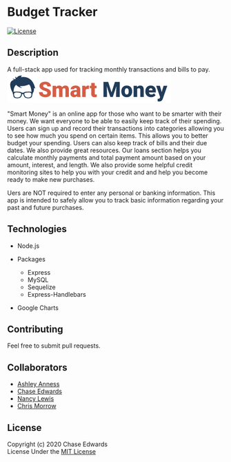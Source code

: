 # Budget Tracker
[![License](https://img.shields.io/badge/license-The%20MIT%20License-success.svg)](https://shields.io/)


## Description
A full-stack app used for tracking monthly transactions and bills to pay.    
![Smart Money Logo](/public/assets/images/SmartMoneyLogoOne.png)    

"Smart Money" is an online app for those who want to be smarter with their money. We want everyone to be able to easily keep track of their spending. Users can sign up and record their transactions into categories allowing you to see how much you spend on certain items. This allows you to better budget your spending. Users can also keep track of bills and their due dates. We also provide great resources. Our loans section helps you calculate monthly payments and total payment amount based on your amount, interest, and length. We also provide some helpful credit monitoring sites to help you with your credit and and help you become ready to make new purchases.  
     
Uers are NOT required to enter any personal or banking information. This app is intended to safely allow you to track basic information regarding your past and future purchases.


## Technologies
* Node.js
* Packages
    * Express
    * MySQL
    * Sequelize
    * Express-Handlebars
     
* Google Charts

## Contributing
Feel free to submit pull requests.


## Collaborators
* [Ashley Anness](https://github.com/aanness)
* [Chase Edwards](https://github.com/cwedwards9)
* [Nancy Lewis](https://github.com/NLewisAstro)
* [Chris Morrow](https://github.com/morrow7564)


## License
Copyright (c) 2020 Chase Edwards    
License Under the [MIT License](License)